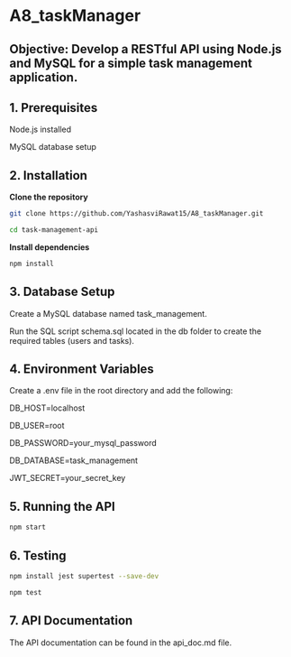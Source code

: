# A8_taskManager

## Objective: Develop a RESTful API using Node.js and MySQL for a simple task management  application.

## 1. Prerequisites

Node.js installed  

MySQL database setup

## 2. Installation
**Clone the repository**
```bash  
git clone https://github.com/YashasviRawat15/A8_taskManager.git
 ```

```bash 
cd task-management-api
```

**Install dependencies**  

```bash
npm install
```

## 3. Database Setup

Create a MySQL database named task_management.  

Run the SQL script schema.sql located in the db folder to create the required tables (users and tasks).

## 4. Environment Variables

Create a .env file in the root directory and add the following:  

DB_HOST=localhost  

DB_USER=root  

DB_PASSWORD=your_mysql_password  

DB_DATABASE=task_management  

JWT_SECRET=your_secret_key

## 5. Running the API

```bash
npm start
```

## 6. Testing
``` bash
npm install jest supertest --save-dev
```

``` bash
npm test
```

## 7. API Documentation

The API documentation can be found in the api_doc.md file.

